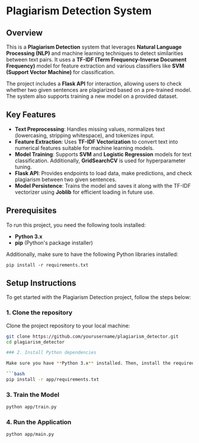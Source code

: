 # Plagiarism Detection System

## Overview

This is a **Plagiarism Detection** system that leverages **Natural Language Processing (NLP)** and machine learning techniques to detect similarities between text pairs. It uses a **TF-IDF (Term Frequency-Inverse Document Frequency)** model for feature extraction and various classifiers like **SVM (Support Vector Machine)** for classification.

The project includes a **Flask API** for interaction, allowing users to check whether two given sentences are plagiarized based on a pre-trained model. The system also supports training a new model on a provided dataset.

## Key Features

- **Text Preprocessing**: Handles missing values, normalizes text (lowercasing, stripping whitespace), and tokenizes input.
- **Feature Extraction**: Uses **TF-IDF Vectorization** to convert text into numerical features suitable for machine learning models.
- **Model Training**: Supports **SVM** and **Logistic Regression** models for text classification. Additionally, **GridSearchCV** is used for hyperparameter tuning.
- **Flask API**: Provides endpoints to load data, make predictions, and check plagiarism between two given sentences.
- **Model Persistence**: Trains the model and saves it along with the TF-IDF vectorizer using **Joblib** for efficient loading in future use.

## Prerequisites

To run this project, you need the following tools installed:

- **Python 3.x**
- **pip** (Python's package installer)

Additionally, make sure to have the following Python libraries installed:

```
pip install -r requirements.txt
```

## Setup Instructions

To get started with the Plagiarism Detection project, follow the steps below:

### 1. Clone the repository

Clone the project repository to your local machine:

```bash
git clone https://github.com/yourusername/plagiarism_detector.git
cd plagiarism_detector

### 2. Install Python dependencies

Make sure you have **Python 3.x** installed. Then, install the required Python packages using **pip**:

```bash
pip install -r app/requirements.txt
```

### 3. Train the Model

```bash
python app/train.py
```

### 4. Run the Application

```bash
python app/main.py
```



